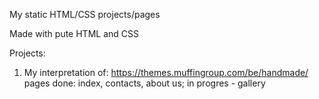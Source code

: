 My static HTML/CSS projects/pages

Made with pute HTML and CSS

Projects:
1. My interpretation of: https://themes.muffingroup.com/be/handmade/
    pages done: index, contacts, about us; in progres - gallery